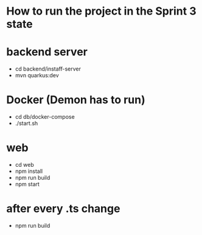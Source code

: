 # How to run the project in the Sprint 3 state

# backend server
* cd backend/instaff-server
* mvn quarkus:dev


# Docker (Demon has to run)
* cd db/docker-compose
* ./start.sh

# web
* cd web
* npm install
* npm run build
* npm start

# after every .ts change
* npm run build